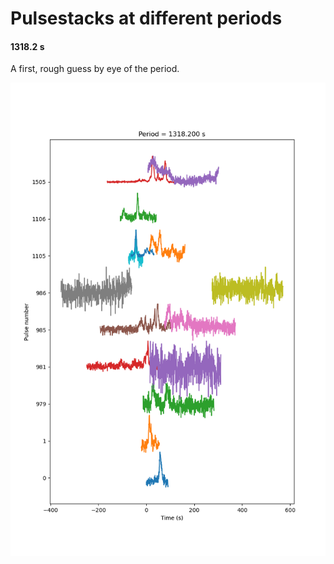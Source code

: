 # Pulsestacks at different periods

#### 1318.2 s

A first, rough guess by eye of the period.

![1318.2 seconds](pulsestack_1318.2.png)

